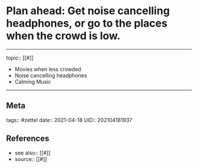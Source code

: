 # Plan ahead: Get noise cancelling headphones, or go to the places when the crowd is low.

---

topic:: [[#]]

- Movies when less crowded
- Noise cancelling headphones
- Calming Music

---
## Meta
tags:: #zettel
date:: 2021-04-18
UID:: 202104181937
## References
- see also:: [[#]]
- source:: [[#]]